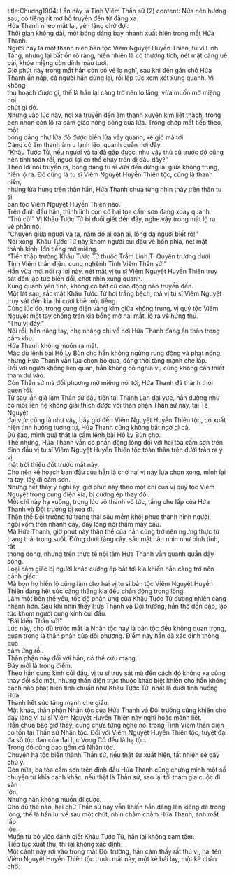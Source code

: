 title:Chương1904: Lần này là Tinh Viêm Thần sứ (2)
content:
Nửa nén hương sau, có tiếng rít mơ hồ truyền đến từ đằng xa.<br>Hứa Thanh nheo mắt lại, yên lặng chờ đợi.<br>Thời gian không dài, một bóng dáng bay nhanh xuất hiện trong mắt Hứa<br>Thanh.<br>Người này là một thanh niên bản tộc Viêm Nguyệt Huyền Thiên, tu vi Linh<br>Tàng, nhưng lại bất ổn rõ ràng, hiển nhiên là có thương tích, nét mặt càng uể<br>oải, khóe miệng còn dính máu tươi.<br>Giờ phút này trong mắt hắn còn có vẻ lo nghĩ, sau khi đến gần chỗ Hứa<br>Thanh ẩn nấp, cả người hắn dừng lại, rồi lập tức xem xét xung quanh. Vì không<br>thu hoạch được gì, thế là hắn lại càng trở nên lo lắng, vừa muốn mở miệng nói<br>chút gì đó.<br>Nhưng vào lúc này, nơi xa truyền đến âm thanh xuyên kim liệt thạch, trong<br>bén nhọn còn lộ ra cảm giác nóng bỏng của lửa. Trong chớp mắt tiếp theo, một<br>bóng dáng như lửa đỏ được biển lửa vây quanh, xé gió mà tới.<br>Càng có âm thanh âm u lạnh lẽo, quanh quẩn nơi đây.<br>“Khâu Tước Tử, nếu ngươi và ta đã gặp được, như vậy thù cũ trước đó cũng<br>nên tính toán rồi, ngươi lại có thể chạy trốn đi đâu đây?”<br>Theo lời nói truyền ra, bóng dáng tu sĩ vừa đến dừng lại giữa không trung,<br>hiển lộ ra. Đó cũng là tu sĩ Viêm Nguyệt Huyền Thiên tộc, cũng là thanh niên,<br>nhưng lửa hừng trên thân hắn, Hứa Thanh chưa từng nhìn thấy trên thân tu sĩ<br>bản tộc Viêm Nguyệt Huyền Thiên nào.<br>Trên đỉnh đầu hắn, thình lình còn có hai tòa cấm sơn đang xoay quanh.<br>“Thù cũ!” Vị Khâu Tước Tử bị đuổi giết đến đây, nghe vậy trong mắt lộ ra<br>vẻ phẫn nộ.<br>“Chuyện giữa ngươi và ta, năm đó ai oán ai, lòng dạ ngươi biết rõ!”<br>Nói xong, Khâu Tước Tử này khom người cúi đầu về bốn phía, nét mặt<br>thành kính, lớn tiếng mở miệng.<br>“Tiền thập trưởng Khâu Tước Tử thuộc Trầm Linh Ti Quyền trướng dưới<br>Tinh Viêm thần điện, cung nghênh Tinh Viêm Thần sứ!”<br>Hắn vừa mới nói ra lời này, nét mặt vị tu sĩ Viêm Nguyệt Huyền Thiên truy<br>sát đến lập tức biến đổi, chợt nhìn xung quanh.<br>Xung quanh yên tĩnh, không có bất cứ dao động nào truyền đến.<br>Một lát sau, sắc mặt Khâu Tước Tử hơi trắng bệch, mà vị tu sĩ Viêm Nguyệt<br>truy sát đến kia thì cười khẽ một tiếng.<br>Cùng lúc đó, trong cung điện vàng kim giữa không trung, vị quý tộc Viêm<br>Nguyệt một tay chống trán kia bỗng mở hai mắt, lộ ra vẻ hứng thú.<br>“Thú vị đấy.”<br>Nói rồi, hắn nâng tay, nhẹ nhàng chỉ về nơi Hứa Thanh đang ẩn thân trong<br>cấm khu.<br>Hứa Thanh không muốn ra mặt.<br>Mặc dù lệnh bài Hồ Ly Bùn cho hắn không ngừng rung động và phát nóng,<br>nhưng Hứa Thanh vẫn lựa chọn bỏ qua, đồng thời tăng mạnh che lấp.<br>Đối với người không liên quan, hắn không có nghĩa vụ cũng không cần thiết<br>tham dự vào.<br>Còn Thần sứ mà đối phương mở miệng nói tới, Hứa Thanh đã thành thói<br>quen rồi.<br>Từ sau lần giả làm Thần sứ đầu tiên tại Thánh Lan đại vực, hắn dường như<br>có mối liên hệ không giải thích được với thân phận Thần sứ này, tại Tế Nguyệt<br>đại vực cũng là như vậy, bây giờ đến Viêm Nguyệt Huyền Thiên tộc, có xuất<br>hiện tình huống tương tự, Hứa Thanh cũng không bất ngờ gì cả.<br>Dù sao, mình quả thật là cầm lệnh bài Hồ Ly Bùn cho.<br>Thế nhưng, Hứa Thanh vẫn có phần động lòng đối với hai tòa cấm sơn trên<br>đỉnh đầu vị tu sĩ Viêm Nguyệt Huyền Thiên tộc toàn thân trên dưới tràn ra ý vị<br>mặt trời thiêu đốt trước mắt này.<br>Cho nên kế hoạch ban đầu của hắn là chờ hai vị này lựa chọn xong, mình lại<br>ra tay, lấy đi cấm sơn.<br>Nhưng hết thảy ý nghĩ ấy, giờ phút này theo một chỉ của vị quý tộc Viêm<br>Nguyệt trong cung điện kia, bị cưỡng ép thay đổi.<br>Một chỉ này hạ xuống, trong lúc vô thanh vô tức, tầng che lấp của Hứa<br>Thanh và Đội trưởng bị xóa đi.<br>Thân thể Đội trưởng từ trạng thái sâu mềm khôi phục thành hình người,<br>ngồi xổm trên nhánh cây, đáy lòng nói thầm mấy câu.<br>Mà Hứa Thanh, giờ phút này thân thể của hắn cũng trở nên ngưng thực từ<br>trạng thái trong suốt. Đứng dưới tàng cây, sắc mặt hắn nhìn như bình tĩnh, rất<br>thong dong, nhưng trên thực tế nội tâm Hứa Thanh vẫn quanh quẩn dậy sóng.<br>Loại cảm giác bị người khác cưỡng ép bắt tới kia khiến hắn càng trở nên<br>cảnh giác.<br>Mà bọn họ hiển lộ cũng làm cho hai vị tu sĩ bản tộc Viêm Nguyệt Huyền<br>Thiên đang hết sức căng thẳng kia đều chấn động trong lòng.<br>Làm một bên thế yếu, tốc độ phản ứng của Khâu Tước Tử đương nhiên càng<br>nhanh hơn. Sau khi nhìn thấy Hứa Thanh và Đội trưởng, hắn thở dồn dập, lập<br>tức khom người cung kính cúi đầu.<br>“Bái kiến Thần sứ!”<br>Lúc này, cho dù trước mắt là Nhân tộc hay là bản tộc đều không quan trọng,<br>quan trọng là thân phận của đối phương. Điểm này hắn đã xác định thông qua<br>cảm ứng rồi.<br>Thân phận này đối với hắn, có thể cứu mạng.<br>Đây mới là trọng điểm.<br>Theo hắn cung kính cúi đầu, vị tu sĩ truy sát mà đến cách đó không xa cũng<br>thay đổi sắc mặt, nhưng thần điện trực thuộc khác biệt khiến cho hắn không<br>cách nào phát hiện tinh chuẩn như Khâu Tước Tử, nhất là dưới tình huống Hứa<br>Thanh hết sức tăng mạnh che giấu.<br>Mặt khác, thân phận Nhân tộc của Hứa Thanh và Đội trưởng cũng khiến cho<br>đáy lòng vị tu sĩ Viêm Nguyệt Huyền Thiên này nghi hoặc mãnh liệt.<br>Hắn chưa bao giờ thấy, cũng chưa từng nghe nói trong Tinh Viêm thần điện<br>có tồn tại Thần sứ Nhân tộc. Đối với Viêm Nguyệt Huyền Thiên tộc, tuyệt đại<br>đa số tộc đàn của đại lục Vọng Cổ đều là hạ tộc.<br>Trong đó cũng bao gồm cả Nhân tộc.<br>Chuyện hạ tộc biến thành Thần sứ, nếu thật sự xuất hiện, tất nhiên sẽ gây<br>chú ý.<br>Còn nữa, ba tòa cấm sơn trên đỉnh đầu Hứa Thanh cũng chứng minh một số<br>chuyện từ khía cạnh khác, nếu thật là Thần sứ, sao lại tới tham gia cuộc đi săn<br>lớn.<br>Nhưng hắn không muốn đi cược.<br>Cho dù thế nào, hai chữ Thần sứ này vẫn khiến hắn dâng lên kiêng dè trong<br>lòng, thế là hắn lui về sau một chút, nhìn chằm chằm Hứa Thanh, ánh mắt lấp<br>lóe.<br>Muốn từ bỏ việc đánh giết Khâu Tước Tử, hắn lại không cam tâm.<br>Tiếp tục xuất thủ, thì lại không xác định.<br>Một cảnh này rơi vào trong mắt Đội trưởng, hắn cảm thấy rất thú vị, hai tên<br>Viêm Nguyệt Huyền Thiên tộc trước mắt này, một kẻ bái lạy, một kẻ chần chờ.